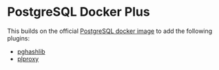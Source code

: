 # PostgreSQL Docker Plus

This builds on the official [PostgreSQL docker image](https://hub.docker.com/_/postgres/) to add the following plugins:

* [pghashlib](https://github.com/markokr/pghashlib)
* [plproxy](https://plproxy.github.io/)
